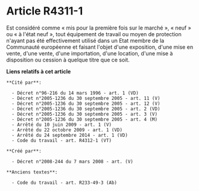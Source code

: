 # Article R4311-1

Est considéré comme « mis pour la première fois sur le marché », « neuf » ou « à l'état neuf », tout équipement de travail ou
moyen de protection n'ayant pas été effectivement utilisé dans un Etat membre de la Communauté européenne et faisant l'objet
d'une exposition, d'une mise en vente, d'une vente, d'une importation, d'une location, d'une mise à disposition ou cession à
quelque titre que ce soit.

**Liens relatifs à cet article**

	**Cité par**:

	  - Décret n°96-216 du 14 mars 1996 - art. 1 (VD)
	  - Décret n°2005-1236 du 30 septembre 2005 - art. 11 (V)
	  - Décret n°2005-1236 du 30 septembre 2005 - art. 12 (V)
	  - Décret n°2005-1236 du 30 septembre 2005 - art. 2 (VD)
	  - Décret n°2005-1236 du 30 septembre 2005 - art. 3 (V)
	  - Décret n°2005-1236 du 30 septembre 2005 - art. 4 (M)
	  - Arrêté du 10 juin 2009 - art. 1 (V)
	  - Arrêté du 22 octobre 2009 - art. 1 (VD)
	  - Arrêté du 24 septembre 2014 - art. 1 (VD)
	  - Code du travail - art. R4312-1 (VT)

	**Créé par**:

	  - Décret n°2008-244 du 7 mars 2008 - art. (V)

	**Anciens textes**:

	  - Code du travail - art. R233-49-3 (Ab)
